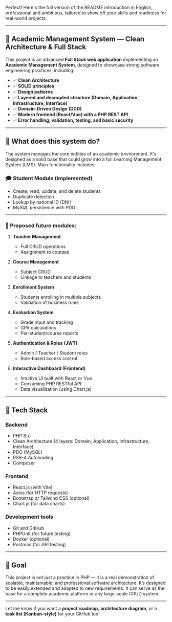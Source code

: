 Perfect! Here's the full version of the README introduction in English, professional and ambitious, tailored to show off your skills and readiness for real-world projects.

---

## 🚀 Academic Management System — Clean Architecture & Full Stack

This project is an advanced **Full Stack web application** implementing an **Academic Management System**, designed to showcase strong software engineering practices, including:

- ✅ **Clean Architecture**
- ✅ **SOLID principles**
- ✅ **Design patterns**
- ✅ **Layered and decoupled structure (Domain, Application, Infrastructure, Interface)**
- ✅ **Domain-Driven Design (DDD)**
- ✅ **Modern frontend (React/Vue) with a PHP REST API**
- ✅ **Error handling, validation, testing, and basic security**

---

## 🧠 What does this system do?

The system manages the core entities of an academic environment. It's designed as a solid base that could grow into a full Learning Management System (LMS). Main functionality includes:

### 🎓 Student Module (implemented)
- Create, read, update, and delete students
- Duplicate detection
- Lookup by national ID (DNI)
- MySQL persistence with PDO

---

### 💼 Proposed future modules:

1. **Teacher Management**
   - Full CRUD operations
   - Assignment to courses

2. **Course Management**
   - Subject CRUD
   - Linkage to teachers and students

3. **Enrollment System**
   - Students enrolling in multiple subjects
   - Validation of business rules

4. **Evaluation System**
   - Grade input and tracking
   - GPA calculations
   - Per-student/course reports

5. **Authentication & Roles (JWT)**
   - Admin / Teacher / Student roles
   - Role-based access control

6. **Interactive Dashboard (Frontend)**
   - Intuitive UI built with React or Vue
   - Consuming PHP RESTful API
   - Data visualization (using Chart.js)

---

## 🧱 Tech Stack

### Backend
- PHP 8.x
- Clean Architecture (4 layers: Domain, Application, Infrastructure, Interface)
- PDO (MySQL)
- PSR-4 Autoloading
- Composer

### Frontend
- React.js (with Vite)
- Axios (for HTTP requests)
- Bootstrap or Tailwind CSS (optional)
- Chart.js (for data charts)

### Development tools
- Git and GitHub
- PHPUnit (for future testing)
- Docker (optional)
- Postman (for API testing)

---

## 🎯 Goal

This project is not just a practice in PHP — it is a real demonstration of scalable, maintainable, and professional software architecture. It’s designed to be easily extended and adapted to new requirements. It can serve as the base for a complete academic platform or any large-scale CRUD system.

---

Let me know if you want a **project roadmap**, **architecture diagram**, or a **task list (Kanban-style)** for your GitHub too!
